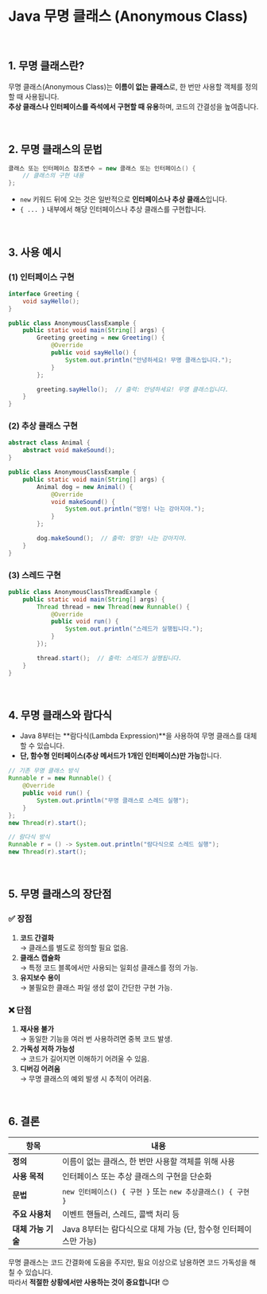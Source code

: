 # **Java 무명 클래스 (Anonymous Class)**


<br>

## **1. 무명 클래스란?**
무명 클래스(Anonymous Class)는 **이름이 없는 클래스**로, 한 번만 사용할 객체를 정의할 때 사용됩니다.  
**추상 클래스나 인터페이스를 즉석에서 구현할 때 유용**하며, 코드의 간결성을 높여줍니다. 




<br>

## **2. 무명 클래스의 문법**
```java
클래스 또는 인터페이스 참조변수 = new 클래스 또는 인터페이스() {
    // 클래스의 구현 내용
};
```
- `new` 키워드 뒤에 오는 것은 일반적으로 **인터페이스나 추상 클래스**입니다.
- `{ ... }` 내부에서 해당 인터페이스나 추상 클래스를 구현합니다.





<br>

## **3. 사용 예시**

### **(1) 인터페이스 구현**
```java
interface Greeting {
    void sayHello();
}

public class AnonymousClassExample {
    public static void main(String[] args) {
        Greeting greeting = new Greeting() {
            @Override
            public void sayHello() {
                System.out.println("안녕하세요! 무명 클래스입니다.");
            }
        };

        greeting.sayHello();  // 출력: 안녕하세요! 무명 클래스입니다.
    }
}
```

### **(2) 추상 클래스 구현**
```java
abstract class Animal {
    abstract void makeSound();
}

public class AnonymousClassExample {
    public static void main(String[] args) {
        Animal dog = new Animal() {
            @Override
            void makeSound() {
                System.out.println("멍멍! 나는 강아지야.");
            }
        };

        dog.makeSound();  // 출력: 멍멍! 나는 강아지야.
    }
}
```

### **(3) 스레드 구현**
```java
public class AnonymousClassThreadExample {
    public static void main(String[] args) {
        Thread thread = new Thread(new Runnable() {
            @Override
            public void run() {
                System.out.println("스레드가 실행됩니다.");
            }
        });

        thread.start();  // 출력: 스레드가 실행됩니다.
    }
}
```



<br>

## **4. 무명 클래스와 람다식**
- Java 8부터는 **람다식(Lambda Expression)**을 사용하여 무명 클래스를 대체할 수 있습니다.
- **단, 함수형 인터페이스(추상 메서드가 1개인 인터페이스)만 가능**합니다.

```java
// 기존 무명 클래스 방식
Runnable r = new Runnable() {
    @Override
    public void run() {
        System.out.println("무명 클래스로 스레드 실행");
    }
};
new Thread(r).start();
```

```java
// 람다식 방식
Runnable r = () -> System.out.println("람다식으로 스레드 실행");
new Thread(r).start();
```



<br>

## **5. 무명 클래스의 장단점**
### ✅ **장점**
1. **코드 간결화**  
   → 클래스를 별도로 정의할 필요 없음.
2. **클래스 캡슐화**  
   → 특정 코드 블록에서만 사용되는 일회성 클래스를 정의 가능.
3. **유지보수 용이**  
   → 불필요한 클래스 파일 생성 없이 간단한 구현 가능.

### ❌ **단점**
1. **재사용 불가**  
   → 동일한 기능을 여러 번 사용하려면 중복 코드 발생.
2. **가독성 저하 가능성**  
   → 코드가 길어지면 이해하기 어려울 수 있음.
3. **디버깅 어려움**  
   → 무명 클래스의 예외 발생 시 추적이 어려움.



<br>

## **6. 결론**
| 항목 | 내용 |
|------|------|
| **정의** | 이름이 없는 클래스, 한 번만 사용할 객체를 위해 사용 |
| **사용 목적** | 인터페이스 또는 추상 클래스의 구현을 단순화 |
| **문법** | `new 인터페이스() { 구현 }` 또는 `new 추상클래스() { 구현 }` |
| **주요 사용처** | 이벤트 핸들러, 스레드, 콜백 처리 등 |
| **대체 가능 기술** | Java 8부터는 람다식으로 대체 가능 (단, 함수형 인터페이스만 가능) |

무명 클래스는 코드 간결화에 도움을 주지만, 필요 이상으로 남용하면 코드 가독성을 해칠 수 있습니다.  
따라서 **적절한 상황에서만 사용하는 것이 중요합니다!** 😊
